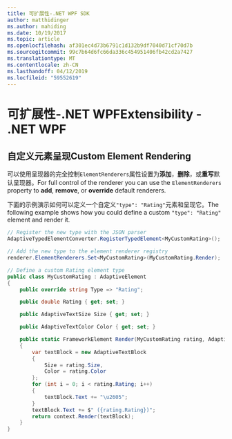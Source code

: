 ```yaml
---
title: 可扩展性-.NET WPF SDK
author: matthidinger
ms.author: mahiding
ms.date: 10/19/2017
ms.topic: article
ms.openlocfilehash: af301ec4d73b6791c1d132b9df7040d71cf70d7b
ms.sourcegitcommit: 99c7b64d6fc66da336c454951406fb42cd2a7427
ms.translationtype: MT
ms.contentlocale: zh-CN
ms.lasthandoff: 04/12/2019
ms.locfileid: "59552619"
---
```

# <a name="extensibility---net-wpf"></a><span data-ttu-id="6045a-102">可扩展性-.NET WPF</span><span class="sxs-lookup"><span data-stu-id="6045a-102">Extensibility - .NET WPF</span></span>

## <a name="custom-element-rendering"></a><span data-ttu-id="6045a-103">自定义元素呈现</span><span class="sxs-lookup"><span data-stu-id="6045a-103">Custom Element Rendering</span></span>

<span data-ttu-id="6045a-104">可以使用呈现器的完全控制`ElementRenderers`属性设置为**添加**，**删除**，或**重写**默认呈现器。</span><span class="sxs-lookup"><span data-stu-id="6045a-104">For full control of the renderer you can use the `ElementRenderers` property to **add**, **remove**, or **override** default renderers.</span></span>

<span data-ttu-id="6045a-105">下面的示例演示如何可以定义一个自定义`"type": "Rating"`元素和呈现它。</span><span class="sxs-lookup"><span data-stu-id="6045a-105">The following example shows how you could define a custom `"type": "Rating"` element and render it.</span></span>

```csharp
// Register the new type with the JSON parser
AdaptiveTypedElementConverter.RegisterTypedElement<MyCustomRating>();

// Add the new type to the element renderer registry
renderer.ElementRenderers.Set<MyCustomRating>(MyCustomRating.Render);

// Define a custom Rating element type
public class MyCustomRating : AdaptiveElement
{
    public override string Type => "Rating";

    public double Rating { get; set; }

    public AdaptiveTextSize Size { get; set; }

    public AdaptiveTextColor Color { get; set; }

    public static FrameworkElement Render(MyCustomRating rating, AdaptiveRenderContext context)
    {
        var textBlock = new AdaptiveTextBlock
        {
            Size = rating.Size,
            Color = rating.Color
        };
        for (int i = 0; i < rating.Rating; i++)
        {
            textBlock.Text += "\u2605";
        }
        textBlock.Text += $" ({rating.Rating})";
        return context.Render(textBlock);
    }
}
```
